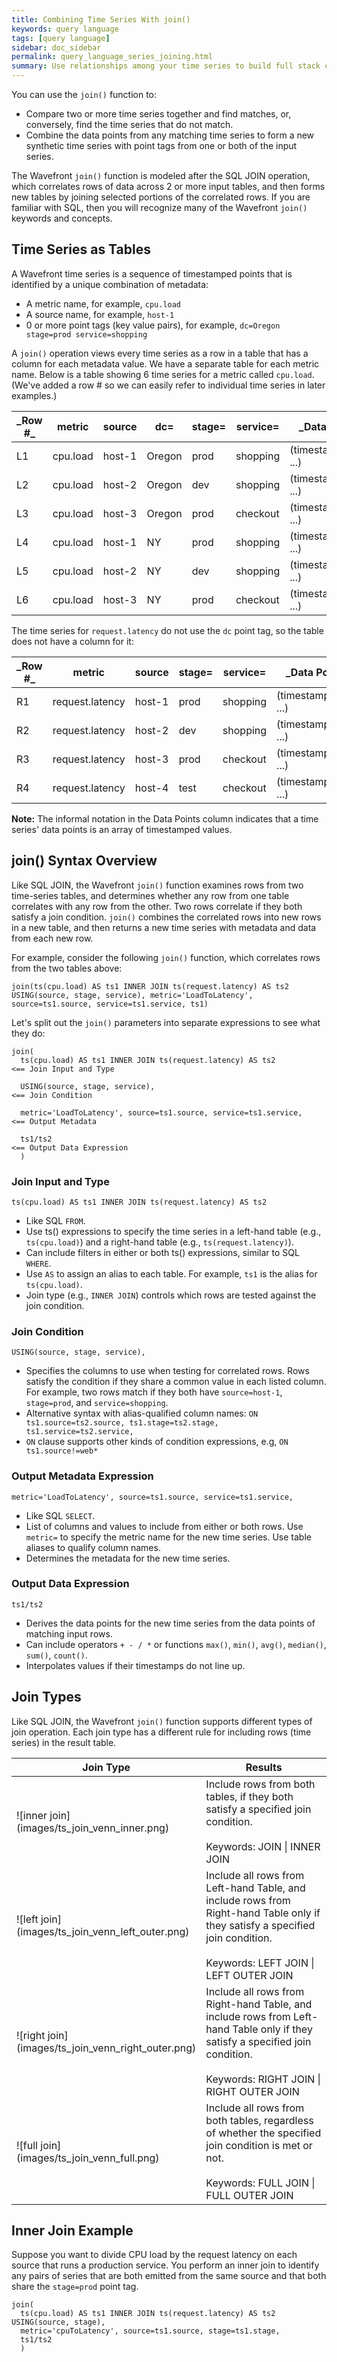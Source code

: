 ```yaml
---
title: Combining Time Series With join()
keywords: query language
tags: [query language]
sidebar: doc_sidebar
permalink: query_language_series_joining.html
summary: Use relationships among your time series to build full stack correlations.
---
```


You can use the `join()` function to: 
* Compare two or more time series together and find matches, or, conversely, find the time series that do not match. 
* Combine the data points from any matching time series to form a new synthetic time series with point tags from one or both of the input series.

<!--- Short list of simple why-you-care examples? --> 
<!--- Shortcut for simple cases: see series matching --> 

The Wavefront `join()` function is modeled after the SQL JOIN operation, which correlates rows of data across 2 or more input tables, and then forms new tables by joining selected portions of the correlated rows. If you are familiar with SQL, then you will recognize many of the Wavefront `join()` keywords and concepts.

## Time Series as Tables 

A Wavefront time series is a sequence of timestamped points that is identified by a unique combination of metadata:
* A metric name, for example, `cpu.load` 
* A source name, for example, `host-1`
* 0 or more point tags (key value pairs), for example, `dc=Oregon stage=prod service=shopping`
 
A `join()` operation views every time series as a row in a table that has a column for each metadata value. We have a separate table for each metric name. Below is a table showing 6 time series for a metric called `cpu.load`. (We've added a row # so we can easily refer to individual time series in later examples.)
<table>
<colgroup>
<col width="8%" />
<col width="15%" />
<col width="10%" />
<col width="15%" />
<col width="15%" />
<col width="17%" />
<col width="20%" />
</colgroup>
<thead>
<tr><th markdown="span">_Row #_</th><th>metric</th><th>source</th><th markdown="span">dc=</th><th markdown="span">stage=</th><th markdown="span">service=</th><th markdown="span">_Data Points_</th></tr>
</thead>
<tbody>
<tr>
<td markdown="span">L1</td>
<td markdown="span">cpu.load</td>
<td markdown="span">host-1</td>
<td markdown="span">Oregon</td>
<td markdown="span">prod</td>
<td markdown="span">shopping</td>
<td markdown="span">(timestamp:value, ...)</td>
</tr>
<tr>
<td markdown="span">L2</td>
<td markdown="span">cpu.load</td>
<td markdown="span">host-2</td>
<td markdown="span">Oregon</td>
<td markdown="span">dev</td>
<td markdown="span">shopping</td>
<td markdown="span">(timestamp:value, ...)</td>
</tr>
<tr>
<td markdown="span">L3</td>
<td markdown="span">cpu.load</td>
<td markdown="span">host-3</td>
<td markdown="span">Oregon</td>
<td markdown="span">prod</td>
<td markdown="span">checkout</td>
<td markdown="span">(timestamp:value, ...)</td>
</tr>

<tr>
<td markdown="span">L4</td>
<td markdown="span">cpu.load</td>
<td markdown="span">host-1</td>
<td markdown="span">NY</td>
<td markdown="span">prod</td>
<td markdown="span">shopping</td>
<td markdown="span">(timestamp:value, ...)</td>
</tr>

<tr>
<td markdown="span">L5</td>
<td markdown="span">cpu.load</td>
<td markdown="span">host-2</td>
<td markdown="span">NY</td>
<td markdown="span">dev</td>
<td markdown="span">shopping</td>
<td markdown="span">(timestamp:value, ...)</td>
</tr>
<tr>
<td markdown="span">L6</td>
<td markdown="span">cpu.load</td>
<td markdown="span">host-3</td>
<td markdown="span">NY</td>
<td markdown="span">prod</td>
<td markdown="span">checkout</td>
<td markdown="span">(timestamp:value, ...)</td>
</tr>
</tbody>
</table>


The time series for `request.latency` do not use the `dc` point tag, so the table does not have a column for it:

<table>
<colgroup>
<col width="8%" />
<col width="15%" />
<col width="10%" />
<col width="15%" />
<col width="17%" />
<col width="25%" />
</colgroup>
<thead>
<tr><th markdown="span">_Row #_</th><th>metric</th><th>source</th><th markdown="span">stage=</th><th markdown="span">service=</th><th markdown="span">_Data Points_</th></tr>
</thead>
<tbody>
<tr>
<td markdown="span">R1</td>
<td markdown="span">request.latency</td>
<td markdown="span">host-1</td>
<td markdown="span">prod</td>
<td markdown="span">shopping</td>
<td markdown="span">(timestamp:value, ...)</td>
</tr>
<tr>
<td markdown="span">R2</td>
<td markdown="span">request.latency</td>
<td markdown="span">host-2</td>
<td markdown="span">dev</td>
<td markdown="span">shopping</td>
<td markdown="span">(timestamp:value, ...)</td>
</tr>
<tr>
<td markdown="span">R3</td>
<td markdown="span">request.latency</td>
<td markdown="span">host-3</td>
<td markdown="span">prod</td>
<td markdown="span">checkout</td>
<td markdown="span">(timestamp:value, ...)</td>
</tr>

<tr>
<td markdown="span">R4</td>
<td markdown="span">request.latency</td>
<td markdown="span">host-4</td>
<td markdown="span">test</td>
<td markdown="span">checkout</td>
<td markdown="span">(timestamp:value, ...)</td>
</tr>

</tbody>
</table>

**Note:** The informal notation in the Data Points column indicates that a time series' data points is an array of timestamped values.


## join() Syntax Overview

Like SQL JOIN, the Wavefront `join()` function examines rows from two time-series tables, and determines whether any row from one table correlates with any row from the other. Two rows correlate if they both satisfy a join condition. `join()` combines the correlated rows into new rows in a new table, and then returns a new time series with metadata and data from each new row.

For example, consider the following `join()` function, which correlates rows from the two tables above:

```
join(ts(cpu.load) AS ts1 INNER JOIN ts(request.latency) AS ts2 USING(source, stage, service), metric='LoadToLatency', source=ts1.source, service=ts1.service, ts1)
```

Let's split out the `join()` parameters into separate expressions to see what they do:

```
join(
  ts(cpu.load) AS ts1 INNER JOIN ts(request.latency) AS ts2                  <== Join Input and Type
  
  USING(source, stage, service),                                             <== Join Condition

  metric='LoadToLatency', source=ts1.source, service=ts1.service,            <== Output Metadata

  ts1/ts2                                                                     <== Output Data Expression
  )
```

### Join Input and Type

```ts(cpu.load) AS ts1 INNER JOIN ts(request.latency) AS ts2```

* Like SQL `FROM`. 
* Use ts() expressions to specify the time series in a left-hand table (e.g., `ts(cpu.load)`) and a right-hand table (e.g., `ts(request.latency)`). 
* Can include filters in either or both ts() expressions, similar to SQL `WHERE`. 
* Use `AS` to assign an alias to each table. For example, `ts1` is the alias for `ts(cpu.load)`. 
* Join type (e.g., `INNER JOIN`) controls which rows are tested against the join condition.

### Join Condition

```USING(source, stage, service),```

* Specifies the columns to use when testing for correlated rows. Rows satisfy the condition if they share a common value in each listed column. For example, two rows match if they both have `source=host-1`, `stage=prod`, and `service=shopping`.
* Alternative syntax with alias-qualified column names: `ON ts1.source=ts2.source, ts1.stage=ts2.stage, ts1.service=ts2.service,`
* `ON` clause supports other kinds of condition expressions, e.g, `ON ts1.source!=web*` 

### Output Metadata Expression

```metric='LoadToLatency', source=ts1.source, service=ts1.service,```

* Like SQL `SELECT`. 
* List of columns and values to include from either or both rows. Use `metric=` to specify the metric name for the new time series. Use table aliases to qualify column names.
* Determines the metadata for the new time series.
<!---* Can omit all metadata to let a `_discriminant` column differentiate the resulting time series.-->

### Output Data Expression

```ts1/ts2 ```

<!--- Need to change example to include {ts2 | 1} to make left/right joins work ok. Or better yet, don't do division and use {ts2 | 0}---> 
* Derives the data points for the new time series from the data points of matching input rows. 
* Can include operators `+ - / *` or functions `max()`, `min()`, `avg()`, `median()`, `sum()`, `count()`.  
* Interpolates values if their timestamps do not line up.

## Join Types 

Like SQL JOIN, the Wavefront `join()` function supports different types of join operation. Each join type has a different rule for including rows (time series) in the result table. 


<table>
<colgroup>
<col width="30%" />
<col width="70%" />
</colgroup>
<thead>
<tr><th>Join Type</th><th>Results</th></tr>
</thead>
<tbody>
<tr>
<td markdown="span">![inner join](images/ts_join_venn_inner.png)</td>
<td markdown="span" style="vertical-align:middle">Include rows from both tables, if they both satisfy a specified join condition. <br><br>Keywords: JOIN | INNER JOIN
</td>
</tr>
<tr>
<td markdown="span">![left join](images/ts_join_venn_left_outer.png)</td>
<td markdown="span" style="vertical-align:middle">Include all rows from Left-hand Table, and include rows from Right-hand Table only if they satisfy a specified join condition. <br><br>Keywords: LEFT JOIN | LEFT OUTER JOIN
</td>
</tr>
<tr>
<td markdown="span">![right join](images/ts_join_venn_right_outer.png)</td>
<td markdown="span" style="vertical-align:middle">Include all rows from Right-hand Table, and include rows from Left-hand Table only if they satisfy a specified join condition. <br><br>Keywords: RIGHT JOIN | RIGHT OUTER JOIN
</td>
</tr>
<tr>
<td markdown="span">![full join](images/ts_join_venn_full.png)</td>
<td markdown="span" style="vertical-align:middle">Include all rows from both tables, regardless of whether the specified join condition is met or not. <br><br>Keywords: FULL JOIN | FULL OUTER JOIN
</td>
</tr>


</tbody>
</table>



## Inner Join Example

Suppose you want to divide CPU load by the request latency on each source that runs a production service. You perform an inner join to identify any pairs of series that are both emitted from the same source and that both share the `stage=prod` point tag. 

```
join(
  ts(cpu.load) AS ts1 INNER JOIN ts(request.latency) AS ts2 USING(source, stage), 
  metric='cpuToLatency', source=ts1.source, stage=ts1.stage, 
  ts1/ts2                           
  )
```


<!---  

Assume you enter the following ts() expression

```
ts("stats.servers.MemTotal", tag="dc1") - ts("stats.servers.MemFree", tag="east")
```

Wavefront determines which time series match up and subtracts the value for `stats.servers.MemTotal` from `stats.servers.MemFree` for each matching series.

Assume that the source tags `dc1` and `east` have three sources that match up (`app-3`, `app-4`, `app-5`), and four sources that don't (`app-1`, `app-2`, `app-6`, `app-7`). As a result, the chart displays only data associated with `app-3`, `app-4`, and `app-5`. Data for `app-1`, `app-2`, `app-6`, and `app-7` are discarded.

<table>
<tbody>
<thead>
<tr><th width="50%">dc1</th><th width="50%">east</th></tr>
</thead>
<tr>
<td>app-1</td>
<td><strong>app-3</strong></td>
</tr>
<tr>
<td>app-2</td>
<td><strong>app-4</strong></td>
</tr>
<tr>
<td><strong>app-3</strong></td>
<td><strong>app-5</strong></td>
</tr>
<tr>
<td><strong>app-4</strong></td>
<td>
app-6</td>
</tr>
<tr>
<td><strong>app-5</strong></td>
<td>
app-7</td>
</tr>
</tbody>
</table>

There are cases when you apply functions to expressions, but no series matching occurs. This happens when one of the evaluated ts() expression is a constant value, such as 1, or represents a single time series, such as a single source or aggregated data with no "group by".

For example, if you replaced `tag="east"` with `source="app-4"`, then the value associated with `app-4` in the second expression at each time slice is subtracted from each represented source in the first expression at each time slice. If you still want series matching to occur in the previous example, then you can wrap the operator or function with an inner join (i.e. `[+]`).

## Series Matching Example

Here's a simple example where the Wavefront UI displays a message that informs you that some of the series are not included in all queries.

![series matching example](images/series_matching_example.png)

The reason we get this message is that some expressions limit the environment to `env=dev` and other expressions don't use the filter. When part of a query uses a filter, but another part doesn't, then the whole query uses the filter. In this example, all queries will be limited to `env=dev`

<a name="point_tags"></a>

## Series Matching with Point Tags

Consider the following ts() query:

```
ts(disk.space.total, tag=az-1 and env=*) - ts(disk.space.used, tag=az-1 and env=*)
```

In this example, the `env` point tag key takes the values `production` and `development`. If source `app-1` includes the `env` value `development` in the first ts() call, but includes the `env` value `production` in the second ts() call, they do not match up.

Series matching occurs only for exact matches. This also means that if two series have the same source\|metric\|point tag but one of the series includes an additional point tag that the other series does not have, series matching does not include the series with the additional point tag in the results.

## Series Matching with the "by" Construct

In some cases, series matching with point tags results in no data because not all of the tags exist on both sides of the operator. You can use the `by` construct to perform matching using the element of your choice to get results for those series.

Consider the following example:

You’re interested in the set of hosts that have a `cpu.idle` of more than 50 and a `build.version` equal to 1000. You start with a set of hosts and run the following query:

`(ts(cpu.idle) > 50) and (ts(build.version) = 1000)`


The following series are returned by the first part of the query, `(cpu.idle) > 50`:
<table>
<tbody>
<thead>
<tr><th width="30%">Source</th><th width="35%">Datacenter</th><th width="35%">Stage</th></tr>
</thead>
<tr>
<td>host-1</td>
<td>&lbrack;dc=Oregon&rbrack;</td>
<td>&lbrack;stage=prod&rbrack;</td>
</tr>
<tr>
<td>host-2</td>
<td>&lbrack;dc=Oregon&rbrack;</td>
<td>&lbrack;stage=prod&rbrack;</td>
</tr>
<tr>
<td>host-3</td>
<td>&lbrack;dc=Oregon&rbrack;</td>
<td>&lbrack;stage=test&rbrack;</td>
</tr>
<tr>&nbsp;</tr>
<tr>
<td>host-1</td>
<td>&lbrack;dc=NY&rbrack;</td>
<td>&lbrack;stage=prod&rbrack;</td>
</tr>
<tr>
<td>host-2</td>
<td>&lbrack;dc=NY&rbrack;</td>
<td>&lbrack;stage=prod&rbrack;</td>
</tr>
<tr>
<td>host-3</td>
<td>&lbrack;dc=NY&rbrack;</td>
<td>&lbrack;stage=test&rbrack;</td>
</tr>
</tbody>
</table>


The following series are returned by the second part of the query, `(build.version) = 1000`
<table>
<tbody>
<thead>
<tr><th width="50%">Source</th><th width="50%">Stage</th></tr>
</thead>
<tr>
<td>host-1</td>
<td>&lbrack;stage=prod&rbrack;</td>
</tr>
<tr>
<td>host-1</td>
<td>&lbrack;stage=dev&rbrack;</td>
</tr>
<tr>
<td>host-2</td>
<td>&lbrack;stage=prod&rbrack;</td>
</tr>
<tr>&nbsp;</tr>
<tr>
<td>host-2</td>
<td>&lbrack;stage=dev&rbrack;</td>
</tr>
<tr>
<td>host-3</td>
<td>&lbrack;stage=test&rbrack;</td>
</tr>
<tr>
<td>host-3</td>
<td>&lbrack;stage=dev&rbrack;</td>
</tr>
</tbody>
</table>

It seems like an operation on these two series should yield a result, but the query with the AND operator above returns NO DATA because the dc tag cannot be matched on both sides of the expression.

In this example, while there is a host-1 on both sides of the operation, the first part of the query maps to two different hosts named host-1. There’s no guidance on which of these 2 hosts to pick, so the system doesn’t pick one.

You can use the `by` query language keyword to specify the point tag(s) to map by. For the example above, you can expand the query as follows:

`(ts(cpu.idle) > 50) and by (stage, source) (ts(build.version) = 10000)`

With this addition, the query returns the following 6 series, joined with the elements on the right.

<table>
<tbody>
<thead>
<tr><th width="60%">Series</th><th width="40%">Joined With</th></tr>
</thead>
<tr>
<td><code>cpu.idle host="host-1" dc=Oregon stage=prod</code></td>
<td><code>build.version host="host-1" stage=prod</code></td>
</tr>
<tr>
<td><code>cpu.idle host="host-2" dc=Oregon stage=prod</code></td>
<td><code>build.version host="host-2" stage=prod</code></td>
</tr>
<tr>
<td><code>cpu.idle host="host-3" dc=Oregon stage=test</code></td>
<td><code>build.version host="host-3" stage=test</code></td>
</tr>
<tr>
<td><code>cpu.idle host="host-1" dc=ny stage=prod </code></td>
<td><code>build.version host="host-1" stage=prod </code></td>
</tr>
<tr>
<td><code>cpu.idle host="host-2" dc=ny stage=prod </code></td>
<td><code>build.version host="host-2" stage=prod </code></td>
</tr>
<tr>
<td><code>cpu.idle host="host-3" dc=ny stage=test</code></td>
<td><code>build.version host="host-3" stage=test</code></td>
</tr>
</tbody>
</table>
-->
